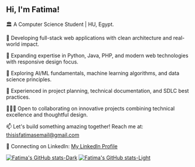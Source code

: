   ## Hi, I'm Fatima!

  🏛️ A Computer Science Student | HU, Egypt.

  🔭 Developing full-stack web applications with clean architecture and real-world impact.<br/>

  🌱 Expanding expertise in Python, Java, PHP, and modern web technologies with responsive design focus.<br/>

  🤖 Exploring AI/ML fundamentals, machine learning algorithms, and data science principles.<br/>

  💼 Experienced in project planning, technical documentation, and SDLC best practices.<br/>

  👩🏻‍💻 Open to collaborating on innovative projects combining technical excellence and thoughtful design.<br/>
     
  📫 Let's build something amazing together! Reach me at: thisisfatimasemail@gmail.com <br/>

  🔗 Connecting on LinkedIn:  [My LinkedIn Profile](www.linkedin.com/in/fatimaswelem) <br/>


[![Fatima's GitHub stats-Dark](https://github-readme-stats.vercel.app/api?username=fatimaswelem&show_icons=true&theme=nord&border_color=000000#gh-dark-mode-only)](https://github.com/fatimaswelem/github-readme-stats#gh-dark-mode-only)
[![Fatima's GitHub stats-Light](https://github-readme-stats.vercel.app/api?username=fatimaswelem&show_icons=true&theme=shadow_red#gh-light-mode-only)](https://github.com/fatimaswelem/github-readme-stats#gh-light-mode-only)
